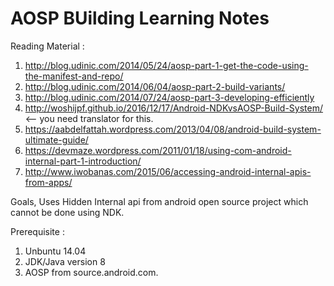 # AOSP BUilding Learning Notes
Reading Material :
1. http://blog.udinic.com/2014/05/24/aosp-part-1-get-the-code-using-the-manifest-and-repo/
2. http://blog.udinic.com/2014/06/04/aosp-part-2-build-variants/
3. http://blog.udinic.com/2014/07/24/aosp-part-3-developing-efficiently
4. http://woshijpf.github.io/2016/12/17/Android-NDKvsAOSP-Build-System/ <-- you need translator for this.
5. https://aabdelfattah.wordpress.com/2013/04/08/android-build-system-ultimate-guide/
6. https://devmaze.wordpress.com/2011/01/18/using-com-android-internal-part-1-introduction/
7. http://www.iwobanas.com/2015/06/accessing-android-internal-apis-from-apps/

Goals,
Uses Hidden Internal api from android open source project which cannot be done using NDK.

Prerequisite :
1. Unbuntu 14.04 
2. JDK/Java version 8
3. AOSP from source.android.com.

